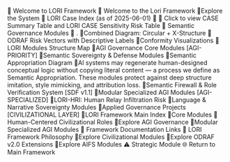 📘 Welcome to LORI Framework
📘 Welcome to the Lori Framework
📕Explore the System
📕 LORI Case Index (as of 2025-06-01)
📗 📂 Click to view CASE Summary Table and LORI CASE Sensitivity Risk Table
🧩 Semantic Governance Modules
📘 .
📕Combined Diagram: Circular + X-Structure
📕ODRAF Risk Vectors with Descriptive Labels
📕Conformity Visualizations
📕LORI Modules Structure Map
📕AGI Governance Core Modules [AGI-PRIORITY]
📕Semantic Sovereignty & Defense Modules
📕Semantic Appropriation Diagram
📕AI systems may regenerate human-designed conceptual logic without copying literal content — a process we define as Semantic Appropriation. These modules protect against deep structure imitation, style mimicking, and attribution loss.
📕Semantic Firewall & Role Verification System [SDF v1.1]
📕Modular Specialized AGI Modules [AGI-SPECIALIZED]
📕LORI-HRI: Human Relay Infiltration Risk
📕Language & Narrative Sovereignty Modules
📕Applied Governance Projects [CIVILIZATIONAL LAYER]
📕LORI Framework Main Index
🧩Core Modules
🧱 Human-Centered Civilizational Roles
📕Explore AGI Governance
🧩Modular Specialized AGI Modules
📜 Framework Documentation Links
📜 LORI Framework Philosophy
🧩Explore Civilizational Modules
📕Explore ODRAF v2.0 Extensions
🧩Explore AIFS Modules
⚠️ Strategic Module
🌐 Return to Main Framework
